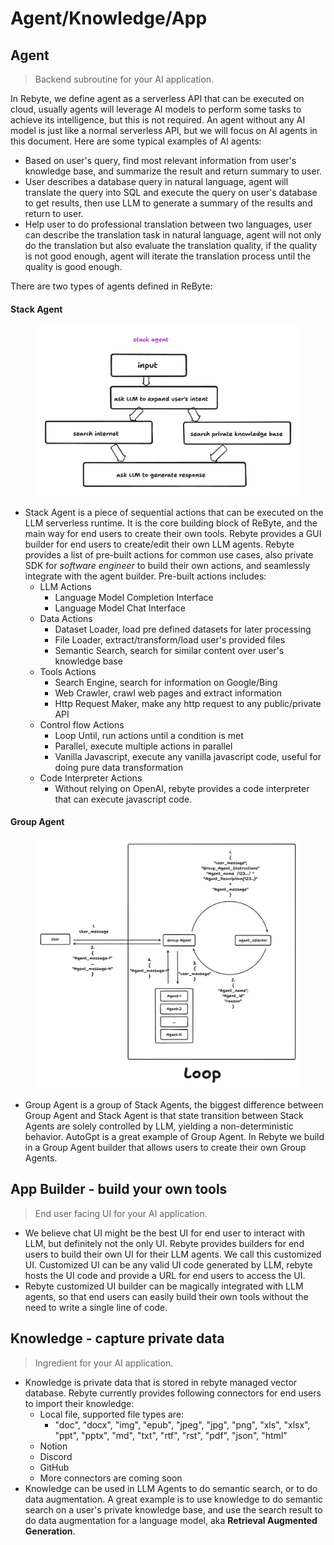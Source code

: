 # Agent/Knowledge/App

## Agent

> Backend subroutine for your AI application.

In Rebyte, we define agent as a serverless API that can be executed on cloud, usually agents will leverage AI models to perform some tasks to achieve its intelligence, but this is not required. An agent without any AI model is just like a normal serverless API, but we will focus on AI agents in this document.
Here are some typical examples of AI agents:
* Based on user's query, find most relevant information from user's knowledge base, and summarize the result and return summary to user.
* User describes a database query in natural language, agent will translate the query into SQL and execute the query on user's database to get results, then use LLM to generate a summary of the results and return to user.
* Help user to do professional translation between two languages, user can describe the translation task in natural language, agent will not only do the translation but also evaluate the translation quality, if the quality is not good enough, agent will iterate the translation process until the quality is good enough. 

There are two types of agents defined in ReByte:

#### Stack Agent

<figure><img src="../.gitbook/assets/2.png" alt=""><figcaption></figcaption></figure>

* Stack Agent is a piece of sequential actions that can be executed on the LLM serverless runtime. It is the core building block of ReByte, and the main way for end users to create their own tools. Rebyte provides a GUI builder for end users to create/edit their own LLM agents. Rebyte provides a list of pre-built actions for common use cases, also private SDK for _software engineer_ to build their own actions, and seamlessly integrate with the agent builder. Pre-built actions includes:
  * LLM Actions
    * Language Model Completion Interface
    * Language Model Chat Interface
  * Data Actions
    * Dataset Loader, load pre defined datasets for later processing
    * File Loader, extract/transform/load user's provided files
    * Semantic Search, search for similar content over user's knowledge base
  * Tools Actions
    * Search Engine, search for information on Google/Bing
    * Web Crawler, crawl web pages and extract information
    * Http Request Maker, make any http request to any public/private API
  * Control flow Actions
    * Loop Until, run actions until a condition is met
    * Parallel, execute multiple actions in parallel
    * Vanilla Javascript, execute any vanilla javascript code, useful for doing pure data transformation
  * Code Interpreter Actions
    * Without relying on OpenAI, rebyte provides a code interpreter that can execute javascript code.

#### Group Agent

<figure><img src="../.gitbook/assets/4.png" alt=""><figcaption></figcaption></figure>

* Group Agent is a group of Stack Agents, the biggest difference between Group Agent and Stack Agent is that state transition between Stack Agents are solely controlled by LLM, yielding a non-deterministic behavior. AutoGpt is a great example of Group Agent. In Rebyte we build in a Group Agent builder that allows users to create their own Group Agents.

## App Builder - build your own tools

> End user facing UI for your AI application.

* We believe chat UI might be the best UI for end user to interact with LLM, but definitely not the only UI. Rebyte provides builders for end users to build their own UI for their LLM agents. We call this customized UI. Customized UI can be any valid UI code generated by LLM, rebyte hosts the UI code and provide a URL for end users to access the UI.
* Rebyte customized UI builder can be magically integrated with LLM agents, so that end users can easily build their own tools without the need to write a single line of code.

## Knowledge - capture private data

> Ingredient for your AI application.

* Knowledge is private data that is stored in rebyte managed vector database. Rebyte currently provides following connectors for end users to import their knowledge:
  * Local file, supported file types are:
    * "doc", "docx", "img", "epub", "jpeg", "jpg", "png", "xls", "xlsx", "ppt", "pptx", "md", "txt", "rtf", "rst", "pdf", "json", "html"
  * Notion
  * Discord
  * GitHub
  * More connectors are coming soon
* Knowledge can be used in LLM Agents to do semantic search, or to do data augmentation. A great example is to use knowledge to do semantic search on a user's private knowledge base, and use the search result to do data augmentation for a language model, aka **Retrieval Augmented Generation**.

[//]: # (## Agent DSL)

[//]: # ()
[//]: # (Each Rebyte agent can be described as a sequential list of actions, and each action can be described as a JSON object. We call this JSON object **Agent DSL**. Agent DSL is the intermediate representation of any LLM application, and can be used to build a GUI builder for end users to create their own LLM application. Agent DSL can be generated by fine-tuned model, or can be edited by human. We believe that agent building process must be a collaborative process between human and machine, and DSL is the perfect medium for this collaboration.)

[//]: # ()
[//]: # (## ReByte Runtime)

[//]: # ()
[//]: # (> Interpreter for agent DSL.)

[//]: # ()
[//]: # (All Rebyte Agents are executed on ReByte Runtime, which is a serverless function runtime that serves similar functionality as AWS Lambda.)
